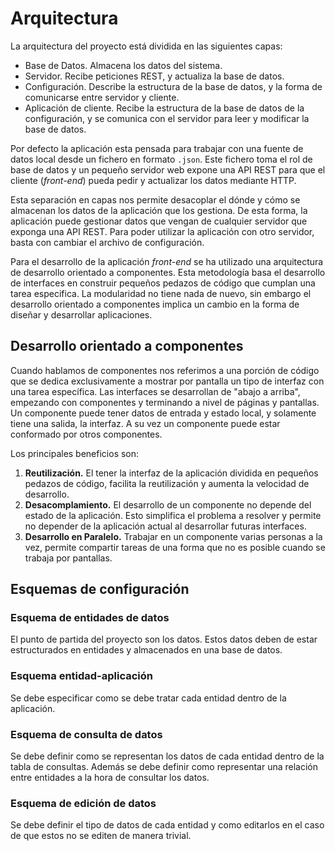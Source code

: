  # Arquitectura

La arquitectura del proyecto está dividida en las siguientes capas:
  - Base de Datos. Almacena los datos del sistema.
  - Servidor. Recibe peticiones REST, y actualiza la base de datos.
  - Configuración. Describe la estructura de la base de datos, y la forma de comunicarse entre servidor y cliente.
  - Aplicación de cliente. Recibe la estructura de la base de datos de la configuración, y se comunica con el servidor para leer y modificar la base de datos. 

Por defecto la aplicación esta pensada para trabajar con una fuente de datos local desde un fichero en formato `.json`. Este fichero toma el rol de base de datos y un pequeño servidor web expone una API REST para que el cliente (_front-end_) pueda pedir y actualizar los datos mediante HTTP.

Esta separación en capas nos permite desacoplar el dónde y cómo se almacenan los datos de la aplicación que los gestiona. De esta forma, la aplicación puede gestionar datos que vengan de cualquier servidor que exponga una API REST. Para poder utilizar la aplicación con otro servidor, basta con cambiar el archivo de configuración. 

Para el desarrollo de la aplicación _front-end_ se ha utilizado una arquitectura de desarrollo orientado a componentes. Esta metodología basa el desarrollo de interfaces en construir pequeños pedazos de código que cumplan una tarea especifica. La modularidad no tiene nada de nuevo, sin embargo el desarrollo orientado a componentes implica un cambio en la forma de diseñar y desarrollar aplicaciones.

## Desarrollo orientado a componentes
Cuando hablamos de componentes nos referimos a una porción de código que se dedica exclusivamente a mostrar por pantalla un tipo de interfaz con una tarea específica. 
Las interfaces se desarrollan de "abajo a arriba", empezando con componentes y terminando a nivel de páginas y pantallas. Un componente puede tener datos de entrada y estado local, y solamente tiene una salida, la interfaz. A su vez un componente puede estar conformado por otros componentes.

Los principales beneficios son:
  1. **Reutilización.** El tener la interfaz de la aplicación dividida en pequeños pedazos de código, facilita la reutilización y aumenta la velocidad de desarrollo.
  2. **Desacomplamiento.** El desarrollo de un componente no depende del estado de la aplicación. Esto simplifica el problema a resolver y permite no depender de la aplicación actual al desarrollar futuras interfaces.
  3.  **Desarrollo en Paralelo.** Trabajar en un componente varias personas a la vez, permite compartir tareas de una forma que no es posible cuando se trabaja por pantallas.


## Esquemas de configuración

### Esquema de entidades de datos
El punto de partida del proyecto son los datos. Estos datos deben de estar estructurados en entidades y almacenados en una base de datos.

### Esquema entidad-aplicación
Se debe especificar como se debe tratar cada entidad dentro de la aplicación.

### Esquema de consulta de datos
Se debe definir como se representan los datos de cada entidad dentro de la tabla de consultas. Además se debe definir como representar una relación entre entidades a la hora de consultar los datos.

### Esquema de edición de datos
Se debe definir el tipo de datos de cada entidad y como editarlos en el caso de que estos no se editen de manera trivial.